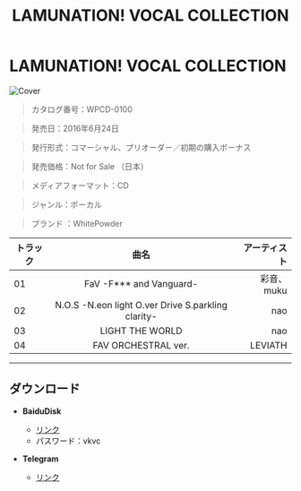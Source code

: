 ﻿---
layout: mypost
title: LAMUNATION! VOCAL COLLECTION
categories: [WhitePowder]
---

# LAMUNATION! VOCAL COLLECTION

![Cover](cover.jpg)

> カタログ番号：WPCD-0100

> 発売日：2016年6月24日

> 発行形式：コマーシャル、プリオーダー／初期の購入ボーナス

> 発売価格：Not for Sale （日本）

> メディアフォーマット：CD

> ジャンル：ボーカル

> ブランド ：WhitePowder


| トラック  |                    曲名                          |   アーティスト   |
| ------   | :-----------:                                    | -----:     |
|  01     |FaV -F*** and Vanguard-                           | 彩音、muku  | 
| 02      |N.O.S -N.eon light O.ver Drive S.parkling clarity-|   nao      |
| 03      |LIGHT THE WORLD                                   |   nao      |
| 04      |FAV ORCHESTRAL ver.                               | LEVIATH    |

---
## ダウンロード

  - **BaiduDisk**

    - [リンク](https://pan.baidu.com/s/1okRlYSVtuZL8B063tx_Teg)
    - パスワード：vkvc
  
  - **Telegram**
  
    - [リンク](https://t.me/schato/52)